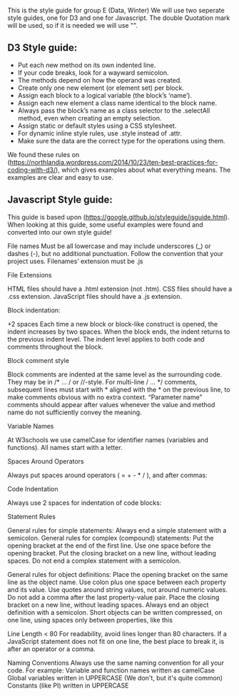This is the style guide for group E (Data, Winter)
We will use two seperate style guides, one for D3 and one for Javascript.
The double Quotation mark will be used, so if it is needed we will use "".   

## D3 Style guide:
- Put each new method on its own indented line.
- If your code breaks, look for a wayward semicolon.
- The methods depend on how the operand was created.
- Create only one new element (or element set) per block.
- Assign each block to a logical variable (the block’s ‘name’).
- Assign each new element a class name identical to the block name.
- Always pass the block’s name as a class selector to the .selectAll method, even when creating an empty selection.
- Assign static or default styles using a CSS stylesheet.
- For dynamic inline style rules, use .style instead of .attr.
- Make sure the data are the correct type for the operations using them.

We found these rules on (https://northlandia.wordpress.com/2014/10/23/ten-best-practices-for-coding-with-d3/), which gives examples about what everything means. The examples are clear and easy to use.


## Javascript Style guide:
This guide is based upon (https://google.github.io/styleguide/jsguide.html).
When looking at this guide, some useful examples were found and converted into our own style guide!


File names
Must be all lowercase and may include underscores (_) or dashes (-), but no additional punctuation. Follow the convention that your project uses. Filenames’ extension must be .js

File Extensions

HTML files should have a .html extension (not .htm).
CSS files should have a .css extension.
JavaScript files should have a .js extension.


Block indentation:

+2 spaces
Each time a new block or block-like construct is opened, the indent increases by two spaces. When the block ends, the indent returns to the previous indent level. The indent level applies to both code and comments throughout the block.


Block comment style

Block comments are indented at the same level as the surrounding code. They may be in /* … / or //-style. For multi-line / … */ comments, subsequent lines must start with * aligned with the * on the previous line, to make comments obvious with no extra context. “Parameter name” comments should appear after values whenever the value and method name do not sufficiently convey the meaning.

Variable Names

At W3schools we use camelCase for identifier names (variables and functions).
All names start with a letter.

Spaces Around Operators

Always put spaces around operators ( = + - * / ), and after commas:

Code Indentation

Always use 2 spaces for indentation of code blocks:

Statement Rules

General rules for simple statements:
Always end a simple statement with a semicolon.
General rules for complex (compound) statements:
Put the opening bracket at the end of the first line.
Use one space before the opening bracket.
Put the closing bracket on a new line, without leading spaces.
Do not end a complex statement with a semicolon.

General rules for object definitions:
Place the opening bracket on the same line as the object name.
Use colon plus one space between each property and its value.
Use quotes around string values, not around numeric values.
Do not add a comma after the last property-value pair.
Place the closing bracket on a new line, without leading spaces.
Always end an object definition with a semicolon.
Short objects can be written compressed, on one line, using spaces only between properties, like this

Line Length < 80
For readability, avoid lines longer than 80 characters.
If a JavaScript statement does not fit on one line, the best place to break it, is after an operator or a comma.

Naming Conventions
Always use the same naming convention for all your code. For example:
Variable and function names written as camelCase
Global variables written in UPPERCASE (We don't, but it's quite common)
Constants (like PI) written in UPPERCASE
